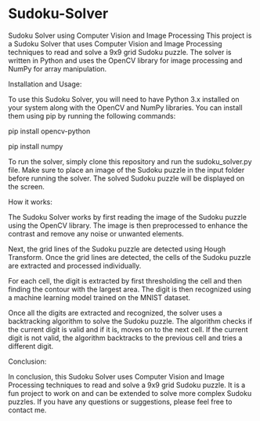 # Sudoku-Solver
Sudoku Solver using Computer Vision and Image Processing
This project is a Sudoku Solver that uses Computer Vision and Image Processing techniques to read and solve a 9x9 grid Sudoku puzzle. The solver is written in Python and uses the OpenCV library for image processing and NumPy for array manipulation.


Installation and Usage:

To use this Sudoku Solver, you will need to have Python 3.x installed on your system along with the OpenCV and NumPy libraries. You can install them using pip by running the following commands:


pip install opencv-python

pip install numpy

To run the solver, simply clone this repository and run the sudoku_solver.py file. Make sure to place an image of the Sudoku puzzle in the input folder before running the solver. The solved Sudoku puzzle will be displayed on the screen.

How it works:

The Sudoku Solver works by first reading the image of the Sudoku puzzle using the OpenCV library. The image is then preprocessed to enhance the contrast and remove any noise or unwanted elements.

Next, the grid lines of the Sudoku puzzle are detected using Hough Transform. Once the grid lines are detected, the cells of the Sudoku puzzle are extracted and processed individually.

For each cell, the digit is extracted by first thresholding the cell and then finding the contour with the largest area. The digit is then recognized using a machine learning model trained on the MNIST dataset.

Once all the digits are extracted and recognized, the solver uses a backtracking algorithm to solve the Sudoku puzzle. The algorithm checks if the current digit is valid and if it is, moves on to the next cell. If the current digit is not valid, the algorithm backtracks to the previous cell and tries a different digit.

Conclusion:

In conclusion, this Sudoku Solver uses Computer Vision and Image Processing techniques to read and solve a 9x9 grid Sudoku puzzle. It is a fun project to work on and can be extended to solve more complex Sudoku puzzles. If you have any questions or suggestions, please feel free to contact me.
